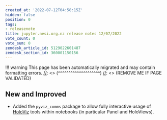 ```yaml
---
created_at: '2022-07-12T04:58:15Z'
hidden: false
position: 0
tags:
- releasenote
title: jupyter.nesi.org.nz release notes 12/07/2022
vote_count: 0
vote_sum: 0
zendesk_article_id: 5129022601487
zendesk_section_id: 360001150156
---
```




[//]: <> (REMOVE ME IF PAGE VALIDATED)
[//]: <> (vvvvvvvvvvvvvvvvvvvv)
!!! warning
    This page has been automatically migrated and may contain formatting errors.
[//]: <> (^^^^^^^^^^^^^^^^^^^^)
[//]: <> (REMOVE ME IF PAGE VALIDATED)

## New and Improved

-   Added the `pyviz_comms` package to allow fully interactive usage of
[HoloViz](https://holoviz.org/index.html) tools within notebooks (in
particular Panel and HoloViews).

